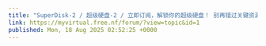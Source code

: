 ```yaml
---
title: "SuperDisk-2 / 超级硬盘-2 / 立即订阅，解锁你的超级硬盘！ 别再错过关键资源，成为会员，开启你的高效之路"
link: https://myvirtual.free.nf/forum/?view=topic&id=1
published: Mon, 18 Aug 2025 02:52:25 +0000
---
```


